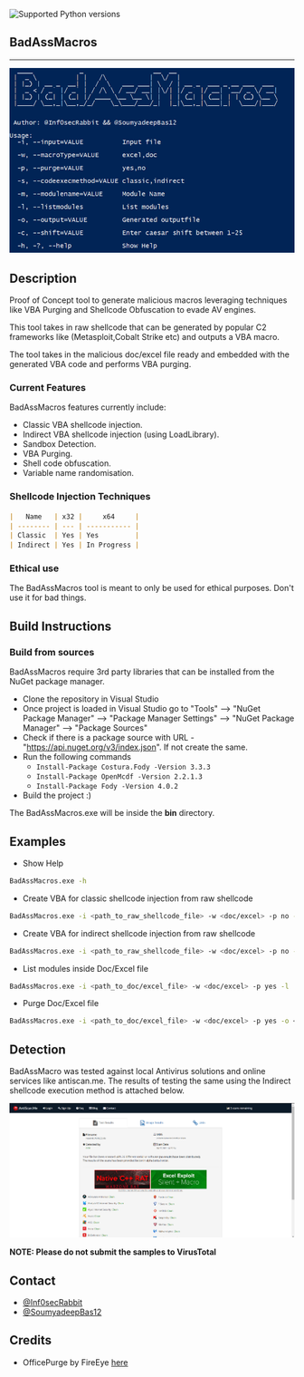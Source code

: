 ![Supported Python versions](https://img.shields.io/badge/c%23-%23239120.svg?style=for-the-badge&logo=c-sharp)

## BadAssMacros
---------------------------
<img src="./BadAssMacros.png">

## Description

Proof of Concept tool to generate malicious macros leveraging techniques like VBA Purging and Shellcode Obfuscation to evade AV engines.

This tool takes in raw shellcode that can be generated by popular C2 frameworks like (Metasploit,Cobalt Strike etc) and outputs a VBA macro. 

The tool takes in the malicious doc/excel file ready and embedded with the generated VBA code and performs VBA purging.

### Current Features

BadAssMacros features currently include:

* Classic VBA shellcode injection.
* Indirect VBA shellcode injection (using LoadLibrary).
* Sandbox Detection. 
* VBA Purging.
* Shell code obfuscation.
* Variable name randomisation.

### Shellcode Injection Techniques

```markdown
|   Name   | x32 |     x64     |
| -------- | --- | ----------- |
| Classic  | Yes | Yes         |
| Indirect | Yes | In Progress |
```


### Ethical use

The BadAssMacros tool is meant to only be used for ethical purposes. Don't use it for bad things. 

## Build Instructions

### Build from sources

BadAssMacros require 3rd party libraries that can be installed from the NuGet package manager.

* Clone the repository in Visual Studio
* Once project is loaded in Visual Studio go to "Tools" --> "NuGet Package Manager" --> "Package Manager Settings" --> "NuGet Package Manager" --> "Package Sources"
* Check if there is a package source with URL - "https://api.nuget.org/v3/index.json". If not create the same.
* Run the following commands
	* `Install-Package Costura.Fody -Version 3.3.3`
	* `Install-Package OpenMcdf -Version 2.2.1.3`
	* `Install-Package Fody -Version 4.0.2`
* Build the project :)

The BadAssMacros.exe will be inside the **bin** directory.  


## Examples

- Show Help
```bash
BadAssMacros.exe -h
```

- Create VBA for classic shellcode injection from raw shellcode
```bash
BadAssMacros.exe -i <path_to_raw_shellcode_file> -w <doc/excel> -p no -s classic -c <caesar_shift_value> -o <path_to_output_file>
```

- Create VBA for indirect shellcode injection from raw shellcode
```bash
BadAssMacros.exe -i <path_to_raw_shellcode_file> -w <doc/excel> -p no -s indirect -o <path_to_output_file>
```

- List modules inside Doc/Excel file
```bash
BadAssMacros.exe -i <path_to_doc/excel_file> -w <doc/excel> -p yes -l
```

- Purge Doc/Excel file 
```bash
BadAssMacros.exe -i <path_to_doc/excel_file> -w <doc/excel> -p yes -o <path_to_output_file> -m <module_name>
```

## Detection 

BadAssMacro was tested against local Antivirus solutions and online services like antiscan.me. The results of testing the same using the Indirect shellcode execution method is attached below.

<img src="./antiscanme.png">


**NOTE: Please do not submit the samples to VirusTotal** 


## Contact

* [@Inf0secRabbit](https://twitter.com/Inf0secRabbit)
* [@SoumyadeepBas12](https://twitter.com/SoumyadeepBas12)

## Credits

* OfficePurge by FireEye <a href="https://github.com/fireeye/OfficePurge">here</a>
